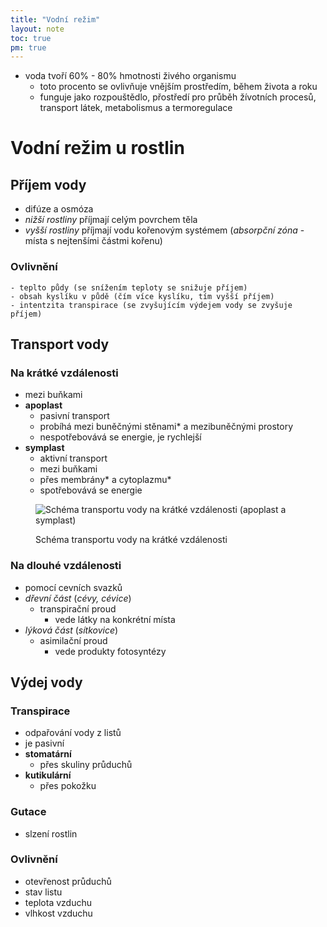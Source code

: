 ```yaml
---
title: "Vodní režim"
layout: note
toc: true
pm: true
---
```

- voda tvoří 60% - 80% hmotnosti živého organismu
    - toto procento se ovlivňuje vnějším prostředím, během života a roku
    - funguje jako rozpouštědlo, přostředí pro průběh žívotních procesů, transport látek, metabolismus a termoregulace
# Vodní režim u rostlin
## Příjem vody
- difúze a osmóza
- _nižší rostliny_ příjmají celým povrchem těla
- _vyšší rostliny_ příjmají vodu kořenovým systémem (_absorpční zóna_ - místa s nejtenšími částmi kořenu)
### Ovlivnění
    - teplto půdy (se snížením teploty se snižuje příjem)
    - obsah kyslíku v půdě (čím více kyslíku, tím vyšší příjem)
    - intentzita transpirace (se zvyšujícím výdejem vody se zvyšuje příjem)
## Transport vody
### Na krátké vzdálenosti
- mezi buňkami
- **apoplast**
    - pasivní transport
    - probíhá mezi buněčnými stěnami* a mezibuněčnými prostory
    - nespotřebovává se energie, je rychlejší
- **symplast**
    - aktivní transport
    - mezi buňkami
    - přes membrány* a cytoplazmu*
    - spotřebovává se energie

<figure class="note-fig">
    <img src="https://external-content.duckduckgo.com/iu/?u=https%3A%2F%2Fhaygot.s3.amazonaws.com%2Fquestions%2F637829_609673_ans.PNG&f=1&nofb=1" alt="Schéma transportu vody na krátké vzdálenosti (apoplast a symplast)">
    <figcaption>

Schéma transportu vody na krátké vzdálenosti
</figure>

### Na dlouhé vzdálenosti
- pomocí cevních svazků
- _dřevní část_ (_cévy, cévice_)
    - transpirační proud
        - vede látky na konkrétní místa
- _lýková část_ (_sítkovice_)
    - asimilační proud
        - vede produkty fotosyntézy
## Výdej vody
### Transpirace
- odpařování vody z listů
- je pasivní
- **stomatární**
    - přes skuliny průduchů
- **kutikulární**
    - přes pokožku
### Gutace
- slzení rostlin
### Ovlivnění
- otevřenost průduchů
- stav listu
- teplota vzduchu
- vlhkost vzduchu